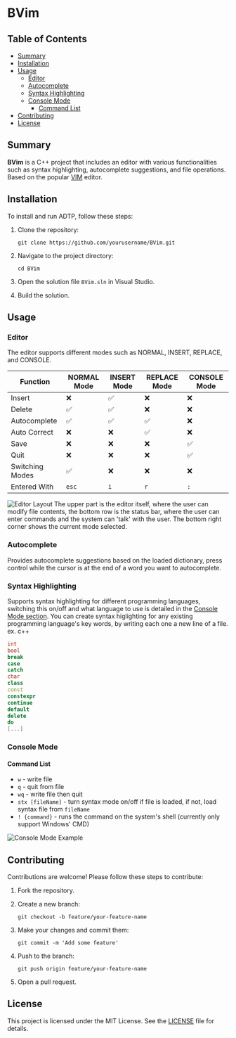 # BVim

## Table of Contents

- [Summary](#summary)
- [Installation](#installation)
- [Usage](#usage)
  - [Editor](#editor)
  - [Autocomplete](#autocomplete)
  - [Syntax Highlighting](#syntax-highlighting)
  - [Console Mode](#console-mode)
    - [Command List](#command-list)
- [Contributing](#contributing)
- [License](#license)

## Summary

**BVim** is a C++ project that includes an editor with various functionalities such as syntax highlighting, autocomplete suggestions, and file operations.
Based on the popular [VIM](https://github.com/vim/vim) editor.

## Installation

To install and run ADTP, follow these steps:

1. Clone the repository:

   ```shell
   git clone https://github.com/yourusername/BVim.git
   ```

2. Navigate to the project directory:

    ```shell
    cd BVim
    ```

3. Open the solution file `BVim.sln` in Visual Studio.

4. Build the solution.

## Usage

### Editor

The editor supports different modes such as NORMAL, INSERT, REPLACE, and CONSOLE.

| Function       | NORMAL Mode | INSERT Mode | REPLACE Mode | CONSOLE Mode |
|----------------|-------------|-------------|--------------|--------------|
| Insert         | ❌         | ✅          | ❌          | ❌           |
| Delete         | ✅         | ✅          | ❌          | ❌           |
| Autocomplete   | ✅         | ✅          | ✅          | ❌           |
| Auto Correct   | ❌         | ❌          | ✅          | ❌           |
| Save           | ❌         | ❌          | ❌          | ✅           |
| Quit           | ❌         | ❌          | ❌          | ✅           |
| Switching Modes| ✅         | ❌          | ❌          | ❌           |
| Entered With   | `esc`       | `i`         | `r`         | `:`           |

![Editor Layout](Layout.png)
The upper part is the editor itself, where the user can modify file contents, the
bottom row is the status bar, where the user can enter commands and the system
can 'talk' with the user. The bottom right corner shows the current mode selected.

### Autocomplete

Provides autocomplete suggestions based on the loaded dictionary, press control while the cursor is at the end of a word you want to autocomplete.

### Syntax Highlighting

Supports syntax highlighting for different programming languages,
switching this on/off and what language to use is detailed in the
[Console Mode section](#console-mode). You can create syntax higlighting for
any existing programming language's key words, by writing each one a new line
of a file.
ex. c++

```c++
int
bool
break
case
catch
char
class
const
constexpr
continue
default
delete
do
[...]
```

### Console Mode

#### Command List

- `w` - write file
- `q` - quit from file
- `wq` - write file then quit
- `stx [fileName]` - turn syntax mode on/off if file is loaded, if not, load syntax file from `fileName`
- `! {command}` - runs the command on the system's shell (currently only support Windows' CMD)

![Console Mode Example](ConsoleModeExample.png)

## Contributing

Contributions are welcome! Please follow these steps to contribute:

1. Fork the repository.
2. Create a new branch:

    ```shell
    git checkout -b feature/your-feature-name
    ```

3. Make your changes and commit them:

   ```shell
   git commit -m 'Add some feature'
   ```

4. Push to the branch:

   ```shell
   git push origin feature/your-feature-name
   ```

5. Open a pull request.

## License

This project is licensed under the MIT License. See the [LICENSE](./LICENSE) file for details.
